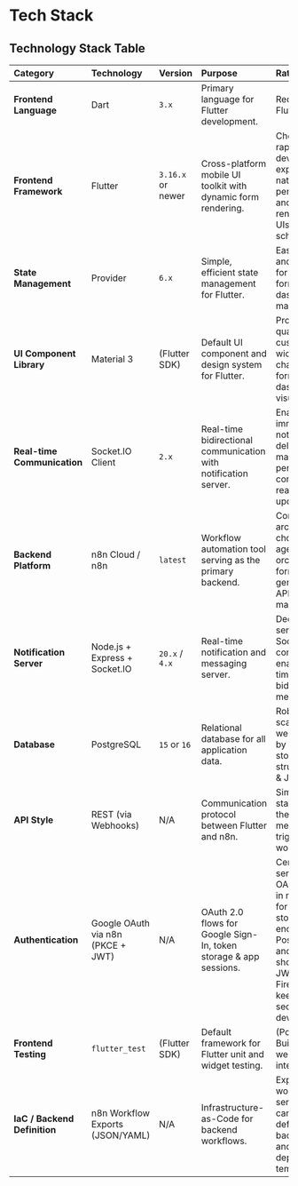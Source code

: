 # Tech Stack

## Technology Stack Table
| Category               | Technology                             | Version         | Purpose                                                  | Rationale                                                                        |
| :--------------------- | :------------------------------------- | :-------------- | :------------------------------------------------------- | :------------------------------------------------------------------------------- |
| **Frontend Language**  | Dart                                   | `3.x`           | Primary language for Flutter development.                | Required for Flutter.                                                            |
| **Frontend Framework** | Flutter                                | `3.16.x` or newer | Cross-platform mobile UI toolkit with dynamic form rendering. | Chosen for its rapid development, expressive UI, native performance, and ability to render dynamic UIs from JSON schemas. |
| **State Management**   | Provider                               | `6.x`           | Simple, efficient state management for Flutter.          | Easy to learn and sufficient for chat state, form state, and dashboard data management. |
| **UI Component Library**| Material 3                             | (Flutter SDK)   | Default UI component and design system for Flutter.      | Provides high-quality, customizable widgets for chat interface, forms, and dashboard visualizations. |
| **Real-time Communication** | Socket.IO Client                  | `2.x`           | Real-time bidirectional communication with notification server. | Enables immediate notification delivery and maintains persistent connection for real-time updates. |
| **Backend Platform**   | n8n Cloud / n8n                        | `latest`        | Workflow automation tool serving as the primary backend. | Core architectural choice for AI agent orchestration, form generation, and API management. |
| **Notification Server** | Node.js + Express + Socket.IO         | `20.x` / `4.x`  | Real-time notification and messaging server.             | Dedicated server for Socket.IO communication, enabling real-time alerts and bidirectional messaging. |
| **Database**           | PostgreSQL                             | `15` or `16`    | Relational database for all application data.            | Robust, scalable, and well-supported by n8n for storing structured data & JSONB. |
| **API Style**          | REST (via Webhooks)                    | N/A             | Communication protocol between Flutter and n8n.          | Simple, stateless, and the native method for triggering n8n workflows.           |
| **Authentication**     | Google OAuth via n8n (PKCE + JWT)      | N/A             | OAuth 2.0 flows for Google Sign-In, token storage & app sessions. | Centralized server-side OAuth handling in n8n (PKCE for mobile); stores tokens encrypted in PostgreSQL and issues short-lived app JWTs. Avoids Firebase and keeps client secrets off-device. |
| **Frontend Testing**   | `flutter_test`                         | (Flutter SDK)   | Default framework for Flutter unit and widget testing.   | (Post-MVP) Built-in and well-integrated.                                         |
| **IaC / Backend Definition** | n8n Workflow Exports (JSON/YAML) | N/A             | Infrastructure-as-Code for backend workflows.             | Exported n8n workflow files serve as the canonical definition of backend logic and deployment templates. |
